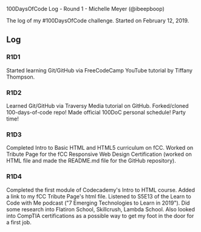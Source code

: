100DaysOfCode Log - Round 1 - Michelle Meyer (@ibeepboop)

The log of my #100DaysOfCode challenge. Started on February 12, 2019.

## Log

### R1D1
Started learning Git/GitHub via FreeCodeCamp YouTube tutorial by Tiffany Thompson.

### R1D2
Learned Git/GitHub via Traversy Media tutorial on GitHub. Forked/cloned 100-days-of-code repo! Made official 100DoC personal schedule! Party time!

### R1D3
Completed Intro to Basic HTML and HTML5 curriculum on fCC. Worked on Tribute Page for the fCC Responsive Web Design Certification (worked on HTML file and made the README.md file for the GitHub repository).

### R1D4
Completed the first module of Codecademy's Intro to HTML course. Added a link to my fCC Tribute Page's html file. Listened to S5E13 of the Learn to Code with Me podcast ("7 Emerging Technologies to Learn in 2019"). Did some research into Flatiron School, Skillcrush, Lambda School. Also looked into CompTIA certifications as a possible way to get my foot in the door for a first job.